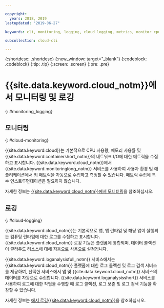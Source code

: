 ```yaml
---

copyright:
  years: 2018, 2019
lastupdated: "2019-06-27"

keywords: cli, monitoring, logging, cloud logging, metrics, monitor cpu, monitor usage, memory utilization, runtime logging

subcollection: cloud-cli

---
```


{:shortdesc: .shortdesc}
{:new_window: target="_blank"}
{:codeblock: .codeblock}
{:tip: .tip}
{:screen: .screen}
{:pre: .pre}

# {{site.data.keyword.cloud_notm}}에서 모니터링 및 로깅
{: #monitoring_logging}

## 모니터링
{: #cloud-monitoring}

{{site.data.keyword.cloud}}는 기본적으로 CPU 사용량, 메모리 사용률 및 {{site.data.keyword.containershort_notm}}의 네트워크 I/O에 대한 메트릭을 수집하고 표시합니다. {{site.data.keyword.cloud_notm}}에서 {{site.data.keyword.monitoringlong_notm}} 서비스를 사용하여 사용자 환경 및 애플리케이션에서 키 메트릭을 자동으로 수집하고 측정할 수 있습니다. 메트릭 수집에 특수 인스트루먼테이션은 필요하지 않습니다.

자세한 정보는 [{{site.data.keyword.cloud_notm}}에서 모니터링](/docs/services/cloud-monitoring?topic=cloud-monitoring-monitoring_ov#monitoring_ov)을 참조하십시오.

## 로깅
{: #cloud-logging}

{{site.data.keyword.cloud_notm}}는 기본적으로 앱, 앱 런타임 및 해당 앱이 실행되는 컴퓨팅 런타임에 대한 로그를 수집하고 표시합니다. {{site.data.keyword.cloud_notm}} 로깅 기능은 플랫폼에 통합되며, 데이터 콜렉션이 클라우드 리소스에 대해 자동으로 사용으로 설정됩니다. 

{{site.data.keyword.loganalysisfull_notm}} 서비스에서는 {{site.data.keyword.cloud_notm}} 플랫폼에 대한 로그 콜렉션 및 로그 검색 서비스를 제공하여, 선택한 서비스에서 앱 및 {{site.data.keyword.cloud_notm}} 서비스의 데이터를 자동으로 수집합니다. {{site.data.keyword.loganalysisshort}} 서비스를 사용하여 로그에 대한 작업을 수행할 때 로그 콜렉션, 로그 보존 및 로그 검색 기능을 확장할 수 있습니다.

자세한 정보는 [에서 로깅{{site.data.keyword.cloud_notm}}](/docs/services/Log-Analysis-with-LogDNA?topic=LogDNA-getting-started#getting-started)을 참조하십시오.
